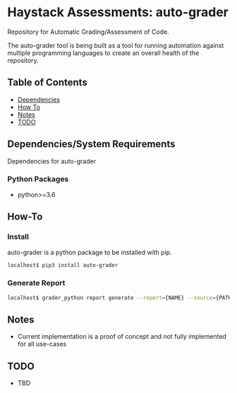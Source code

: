 # Haystack Assessments: auto-grader

Repository for Automatic Grading/Assessment of Code.

The auto-grader tool is being built as a tool for running automation against multiple programming languages to create an overall health of the repository.

## Table of Contents

- [Dependencies](#dependencies)
- [How To](#how-to)
- [Notes](#notes)
- [TODO](#todo)

## Dependencies/System Requirements

Dependencies for auto-grader

### Python Packages

* python>=3.6

## How-To

### Install

auto-grader is a python package to be installed with pip.

```bash
localhost$ pip3 install auto-grader
```

### Generate Report

```bash
localhost$ grader_python report generate --report={NAME} --source={PATH_TO_CODE} --candidate={CANDIDATE_NAME}
```

## Notes

* Current implementation is a proof of concept and not fully implemented for all use-cases

## TODO

* TBD
